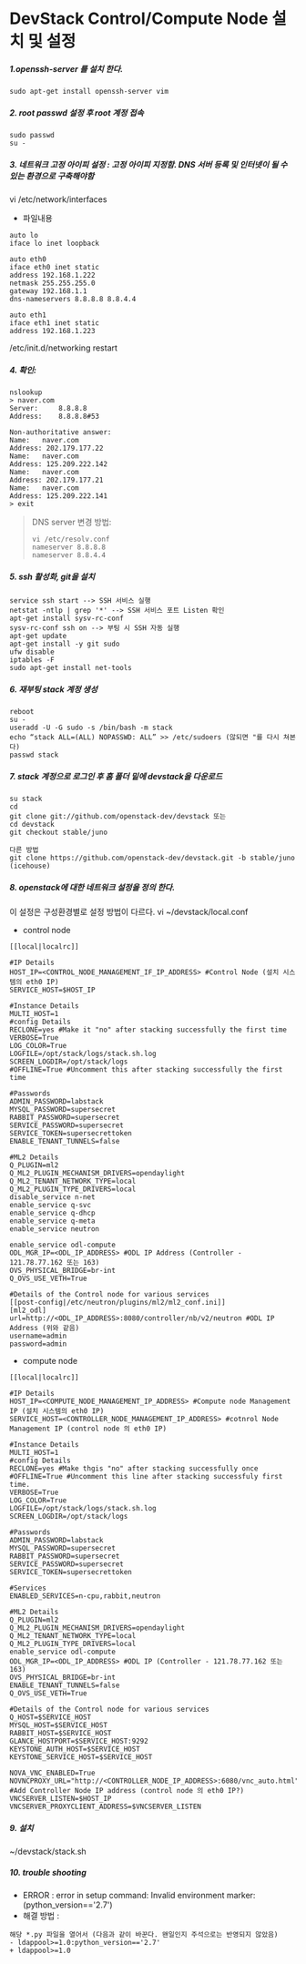 DevStack Control/Compute Node 설치 및 설정
==================================

##### 1.openssh-server 를 설치 한다. 
```
sudo apt-get install openssh-server vim
```

##### 2. root passwd 설정 후 root 계정 접속
```
sudo passwd
su -
```

##### 3. 네트워크 고정 아이피 설정 : 고정 아이피 지정함. DNS 서버 등록 및 인터넷이 될 수 있는 환경으로 구축해야함
vi /etc/network/interfaces

- 파일내용
```
auto lo
iface lo inet loopback

auto eth0
iface eth0 inet static
address 192.168.1.222
netmask 255.255.255.0
gateway 192.168.1.1
dns-nameservers 8.8.8.8 8.8.4.4

auto eth1
iface eth1 inet static
address 192.168.1.223
```
/etc/init.d/networking restart

##### 4. 확인:
```
nslookup
> naver.com
Server:		8.8.8.8
Address:	8.8.8.8#53

Non-authoritative answer:
Name:	naver.com
Address: 202.179.177.22
Name:	naver.com
Address: 125.209.222.142
Name:	naver.com
Address: 202.179.177.21
Name:	naver.com
Address: 125.209.222.141
> exit
```

> DNS server 변경 방법:
> ```
> vi /etc/resolv.conf
> nameserver 8.8.8.8
> nameserver 8.8.4.4
> ```

##### 5. ssh 활성화, git을 설치
```
service ssh start --> SSH 서비스 실행 
netstat -ntlp | grep '*' --> SSH 서비스 포트 Listen 확인 
apt-get install sysv-rc-conf
sysv-rc-conf ssh on --> 부팅 시 SSH 자동 실행 
apt-get update
apt-get install -y git sudo
ufw disable 
iptables -F 
sudo apt-get install net-tools
```

##### 6. 재부팅 stack 계정 생성
```
reboot
su -
useradd -U -G sudo -s /bin/bash -m stack 
echo “stack ALL=(ALL) NOPASSWD: ALL” >> /etc/sudoers (않되면 "를 다시 쳐본다)
passwd stack
```

##### 7. stack 계정으로 로그인 후 홈 폴더 밑에 devstack을 다운로드 
```
su stack
cd
git clone git://github.com/openstack-dev/devstack 또는 
cd devstack
git checkout stable/juno

다른 방법 
git clone https://github.com/openstack-dev/devstack.git -b stable/juno (icehouse)
```

##### 8. openstack에 대한 네트워크 설정을 정의 한다. 
이 설정은 구성환경별로 설정 방법이 다르다. 
vi ~/devstack/local.conf

- control node
```
[[local|localrc]]
 
#IP Details
HOST_IP=<CONTROL_NODE_MANAGEMENT_IF_IP_ADDRESS> #Control Node (설치 시스템의 eth0 IP)
SERVICE_HOST=$HOST_IP
 
#Instance Details
MULTI_HOST=1
#config Details
RECLONE=yes #Make it "no" after stacking successfully the first time
VERBOSE=True
LOG_COLOR=True
LOGFILE=/opt/stack/logs/stack.sh.log
SCREEN_LOGDIR=/opt/stack/logs
#OFFLINE=True #Uncomment this after stacking successfully the first time
 
#Passwords
ADMIN_PASSWORD=labstack 
MYSQL_PASSWORD=supersecret
RABBIT_PASSWORD=supersecret
SERVICE_PASSWORD=supersecret
SERVICE_TOKEN=supersecrettoken
ENABLE_TENANT_TUNNELS=false
 
#ML2 Details
Q_PLUGIN=ml2
Q_ML2_PLUGIN_MECHANISM_DRIVERS=opendaylight
Q_ML2_TENANT_NETWORK_TYPE=local
Q_ML2_PLUGIN_TYPE_DRIVERS=local
disable_service n-net
enable_service q-svc
enable_service q-dhcp
enable_service q-meta
enable_service neutron
 
enable_service odl-compute
ODL_MGR_IP=<ODL_IP_ADDRESS> #ODL IP Address (Controller - 121.78.77.162 또는 163)
OVS_PHYSICAL_BRIDGE=br-int
Q_OVS_USE_VETH=True
 
#Details of the Control node for various services
[[post-config|/etc/neutron/plugins/ml2/ml2_conf.ini]]
[ml2_odl]
url=http://<ODL_IP_ADDRESS>:8080/controller/nb/v2/neutron #ODL IP Address (위와 같음)
username=admin
password=admin
```

- compute node 
```
[[local|localrc]]
 
#IP Details
HOST_IP=<COMPUTE_NODE_MANAGEMENT_IP_ADDRESS> #Compute node Management IP (설치 시스템의 eth0 IP)
SERVICE_HOST=<CONTROLLER_NODE_MANAGEMENT_IP_ADDRESS> #cotnrol Node Management IP (control node 의 eth0 IP)
 
#Instance Details
MULTI_HOST=1
#config Details
RECLONE=yes #Make thgis "no" after stacking successfully once
#OFFLINE=True #Uncomment this line after stacking successfuly first time.
VERBOSE=True 
LOG_COLOR=True
LOGFILE=/opt/stack/logs/stack.sh.log
SCREEN_LOGDIR=/opt/stack/logs
 
#Passwords
ADMIN_PASSWORD=labstack
MYSQL_PASSWORD=supersecret
RABBIT_PASSWORD=supersecret
SERVICE_PASSWORD=supersecret
SERVICE_TOKEN=supersecrettoken
 
#Services
ENABLED_SERVICES=n-cpu,rabbit,neutron
 
#ML2 Details
Q_PLUGIN=ml2
Q_ML2_PLUGIN_MECHANISM_DRIVERS=opendaylight
Q_ML2_TENANT_NETWORK_TYPE=local
Q_ML2_PLUGIN_TYPE_DRIVERS=local
enable_service odl-compute
ODL_MGR_IP=<ODL_IP_ADDRESS> #ODL IP (Controller - 121.78.77.162 또는 163)
OVS_PHYSICAL_BRIDGE=br-int
ENABLE_TENANT_TUNNELS=false
Q_OVS_USE_VETH=True
 
#Details of the Control node for various services
Q_HOST=$SERVICE_HOST
MYSQL_HOST=$SERVICE_HOST
RABBIT_HOST=$SERVICE_HOST
GLANCE_HOSTPORT=$SERVICE_HOST:9292
KEYSTONE_AUTH_HOST=$SERVICE_HOST
KEYSTONE_SERVICE_HOST=$SERVICE_HOST
 
NOVA_VNC_ENABLED=True
NOVNCPROXY_URL="http://<CONTROLLER_NODE_IP_ADDRESS>:6080/vnc_auto.html" #Add Controller Node IP address (control node 의 eth0 IP?)
VNCSERVER_LISTEN=$HOST_IP
VNCSERVER_PROXYCLIENT_ADDRESS=$VNCSERVER_LISTEN
```

##### 9. 설치
~/devstack/stack.sh

##### 10. trouble shooting
- ERROR : error in setup command: Invalid environment marker: (python_version=='2.7') 
- 해결 방법 :
```
해당 *.py 파일을 열어서 (다음과 같이 바꾼다. 왠일인지 주석으로는 반영되지 않았음)
- ldappool>=1.0:python_version=='2.7' 
+ ldappool>=1.0
```

